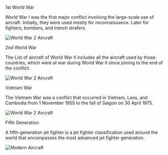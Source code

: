 <section className="mainCategories">
          <div className="container">
            <div className="containerIsMobile">
              <div className="column">
                <div className="card">
                  <div className="cardContent">
                    <div className="content">
                      <p className="cardTitle">1st World War</p>
                      <p className="categoriesParagraph">World War I was the first major conflict involving the large-scale use of aircraft. Initially, they were used mostly for reconnaissance. Later for fighters, bombers, and trench strafers.</p>
                    </div>
                  </div>
                  <img className="categoriesImages" src={SE5} alt="World War 2 Aircraft" />
                </div>
                <div className="card">
                  <div className="cardContent">
                    <div className="content">
                      <p className="cardTitle">2nd World War</p>
                      <p className="categoriesParagraph">The List of aircraft of World War II includes all the aircraft used by those countries, which were at war during World War II since joining to the end of the conflict.</p>
                    </div>
                  </div>
                  <img className="categoriesImages" src={BF109} alt="World War 2 Aircraft" />
                </div>
                <div className="card">
                  <div className="cardContent">
                    <div className="content">
                      <p className="cardTitle">Vietnam War</p>
                      <p className="categoriesParagraph">The Vietnam War was a conflict that occurred in Vietnam, Laos, and Cambodia from 1 November 1955 to the fall of Saigon on 30 April 1975.</p>
                    </div>
                  </div>
                  <img className="categoriesImages" src={F4} alt="World War 2 Aircraft" />
                </div>
                <div className="card">
                  <div className="cardContent">
                    <p className="cardTitle">Fifth Generation</p>
                    <p className="categoriesParagraph">A fifth-generation jet fighter is a jet fighter classification used around the world that encompasses the most advanced jet fighter generation.</p>
                  </div>
                  <img className="categoriesImages" src={F22} alt="Modern Aircraft" />
                </div>
              </div>
            </div>
          </div>
        </section >
 